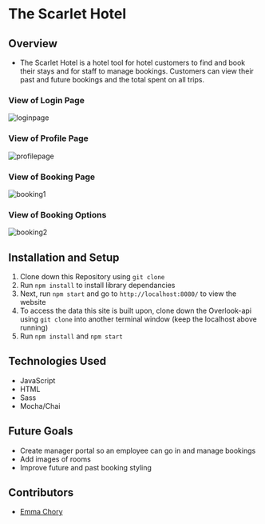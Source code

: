 # The Scarlet Hotel

## Overview
- The Scarlet Hotel is a hotel tool for hotel customers to find and book their stays and for staff to manage bookings. Customers can view their past and future bookings and the total spent on all trips.

### View of Login Page
![loginpage](https://user-images.githubusercontent.com/81824035/150036491-ed7d795c-c6d4-4d70-8376-6d81b4a06b76.png)

### View of Profile Page
![profilepage](https://user-images.githubusercontent.com/81824035/150036847-ac696793-2aa7-4942-87ad-dd55d9a14ba3.png)

### View of Booking Page
![booking1](https://user-images.githubusercontent.com/81824035/150036916-308256bc-6777-4317-bee2-a2f553a8c331.png)

### View of Booking Options
![booking2](https://user-images.githubusercontent.com/81824035/150037048-a941d09d-b2c2-4d71-be51-014216e61348.png)


## Installation and Setup
1. Clone down this Repository using `git clone`
2. Run `npm install` to install library dependancies
3. Next, run `npm start` and go to `http://localhost:8080/` to view the website
4. To access the data this site is built upon, clone down the Overlook-api using `git clone` into another terminal window (keep the localhost above running)
5. Run `npm install` and `npm start`

## Technologies Used
- JavaScript
- HTML
- Sass
- Mocha/Chai 

## Future Goals
- Create manager portal so an employee can go in and manage bookings
- Add images of rooms
- Improve future and past booking styling 

## Contributors
- [Emma Chory](https://github.com/Echory)

